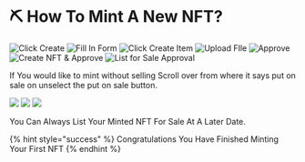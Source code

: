 # ⛏ How To Mint A New NFT?

![Click Create](../../.gitbook/assets/IMG\_4561.jpg) ![Fill In Form](../../.gitbook/assets/IMG\_4562.PNG) ![Click Create Item](../../.gitbook/assets/IMG\_4563.PNG) ![Upload FIle](../../.gitbook/assets/IMG\_4565.PNG) ![Approve](../../.gitbook/assets/IMG\_4566.PNG) ![Create NFT & Approve](../../.gitbook/assets/IMG\_4567.PNG) ![List for Sale Approval](../../.gitbook/assets/IMG\_4568.PNG)

If You would like to mint without selling Scroll over from where it says put on sale on unselect the put on sale button.

![](../../.gitbook/assets/IMG\_4573.jpg) ![](../../.gitbook/assets/IMG\_4574.jpg) ![](../../.gitbook/assets/IMG\_4575.PNG)

You Can Always List Your Minted NFT For Sale At A Later Date.



{% hint style="success" %}
Congratulations You Have Finished Minting Your First NFT&#x20;
{% endhint %}
